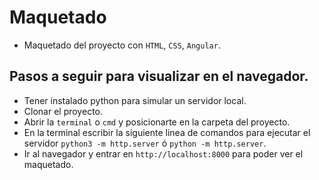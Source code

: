 # Maquetado
* Maquetado del proyecto con `HTML`, `CSS`, `Angular`.
## Pasos a seguir para visualizar en el navegador.
* Tener instalado python para simular un servidor local.
* Clonar el proyecto.
* Abrir la `terminal` o `cmd` y posicionarte en la carpeta del proyecto. 
* En la terminal escribir la siguiente linea de comandos para ejecutar el servidor `python3 -m http.server` ó `python -m http.server`.
* Ir al navegador y entrar en `http://localhost:8000` para poder ver el maquetado.